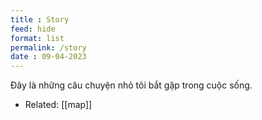 ```yaml
---
title : Story
feed: hide
format: list
permalink: /story
date : 09-04-2023
---
```


Đây là những câu chuyện nhỏ tôi bắt gặp trong cuộc sống.

- Related: [[map]]


